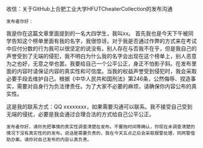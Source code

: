 收信：关于GitHub上合肥工业大学HFUTCheaterCollection的发布沟通

    发布者你好：
我是你在这篇文章里面提到的一名大四学生，我叫xx。
首先我也是今天下午被同学告知这个榜单里面有我的名字，我很惊讶。对于我是否通过作弊的方式来在考试中应付分数的行为我可以很坚定的说没有。别人存在与否我不在乎，但是我自己的声誉受到了无端的侵犯，我不明白为什么我的名字会出现在这个榜单上，别人恶意为之也好，无意之举也罢。我要给自己一个公平公正，身正不怕影子斜。在发布里面的内容时请保证内容的真实性和可信度。当我的权益声誉受到侵犯时，我会采取必要手段去维护自己。根据《中华人民共和国刑法》第246条，公然侮辱、捏造事实，需要对自身行为负法律责任。为了大家不必要的麻烦，请确保你内容公布的真实性。

这是我的联系方式：QQ xxxxxxxx，如果需要沟通可以联系。我不接受自己受到无端的侵扰，必要是我会通过合理合法的方式给自己公平公正。

    发布者你好，请你先把事情的真实性调查清楚在发布。不要拖时间等确认，你现在未调查清楚的情况下没有真实性的的发布。说话是需要负责的，我在今天五点之后会采取报警处理，同网警借助办案。请你对自己发布的内容认真负责。

    
